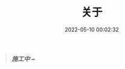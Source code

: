 ﻿---
title: 关于
date: 2022-05-10 00:02:32
keywords: 关于
description: 
layout: "about"
comments: false
photos: #https://cdn.jsdelivr.net/gh/cungudafa/cdn/img/banner/about.jpg
---

> ***<font size=3>施工中 ~</font>***


<!-- <link href="https://cdn.bootcss.com/botui/0.3.9/botui-theme-default.css" rel="stylesheet">
<link href="https://cdn.bootcss.com/botui/0.3.9/botui.min.css" rel="stylesheet"> -->

<!-- {% raw %} -->
<!-- 因为vue和botui更新导至bug,现将对话移至js下的botui中配置 -->
<!-- <div class="entry-content">
  <div class="moe-cungudafa" style="text-align:center; font-size: 50px; margin-bottom: 20px;">便 利 店</div>
  <div id="hello-cungudafa" class="popcontainer" style="min-height: 300px; padding: 2px 6px 4px; background-color: rgb(36, 200, 255); border-radius: 10px;">
    <center>
    <p>
    </p>
    <h4>
    与&nbsp;<ruby>
    Reverse&nbsp;<rp>
    （</rp>
    <rt>
    悄悄话</rt>
    <rp>
    ）</rp>
    </ruby>
    对话中...</h4>
    <p>
    </p>
    </center>
    <bot-ui></botui>
  </div>
</div>
<script src="/js/botui.js"></script>
<script>
 bot_ui_ini()
</script>
{% endraw %} -->